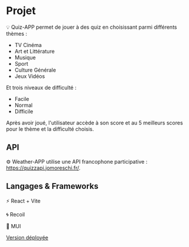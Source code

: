 # Projet

<g-emoji class="g-emoji" alias="bulb" fallback-src="https://github.githubassets.com/images/icons/emoji/unicode/1f4a1.png">💡</g-emoji> Quiz-APP permet de jouer à des quiz en choisissant parmi différents thèmes :

- TV Cinéma
- Art et Littérature
- Musique
- Sport
- Culture Générale
- Jeux Vidéos

Et trois niveaux de difficulté :

- Facile
- Normal
- Difficile

Après avoir joué, l'utilisateur accède à son score et au 5 meilleurs scores pour le thème et la difficulté choisis.

## API

<g-emoji class="g-emoji" alias="gear" fallback-src="https://github.githubassets.com/images/icons/emoji/unicode/2699.png">⚙️</g-emoji> Weather-APP utilise une API francophone participative : https://quizzapi.jomoreschi.fr/.

## Langages & Frameworks

<g-emoji class="g-emoji" alias="zap" fallback-src="https://github.githubassets.com/images/icons/emoji/unicode/26a1.png">⚡️</g-emoji> React + Vite

🌀 Recoil

<g-emoji class="g-emoji" alias="jigsaw" fallback-src="https://github.githubassets.com/images/icons/emoji/unicode/1f9e9.png">🧩</g-emoji> MUI

[Version déployée](https://fanciful-sawine-54b1a6.netlify.app/)
